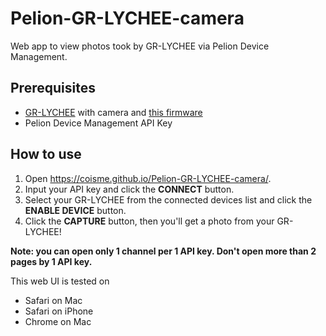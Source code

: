 # Pelion-GR-LYCHEE-camera

Web app to view photos took by GR-LYCHEE via Pelion Device Management.

## Prerequisites
* [GR-LYCHEE](https://os.mbed.com/platforms/Renesas-GR-LYCHEE/) with camera and [this firmware](https://os.mbed.com/users/coisme/code/Pelion-GR-LYCHEE-camera-firmware/)
* Pelion Device Management API Key

## How to use

1. Open https://coisme.github.io/Pelion-GR-LYCHEE-camera/.
1. Input your API key and click the **CONNECT** button.
1. Select your GR-LYCHEE from the connected devices list and click the **ENABLE DEVICE** button.
1. Click the **CAPTURE** button, then you'll get a photo from your GR-LYCHEE!

**Note: you can open only 1 channel per 1 API key. Don't open more than 2 pages by 1 API key.**

This web UI is tested on
* Safari on Mac
* Safari on iPhone
* Chrome on Mac
